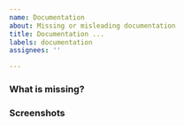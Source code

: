 ```yaml
---
name: Documentation
about: Missing or misleading documentation
title: Documentation ...
labels: documentation
assignees: ''

---
```


### What is missing? 

<!-- Put description and URLs here -->

### Screenshots

<!-- Put screenshots if necessary -->
